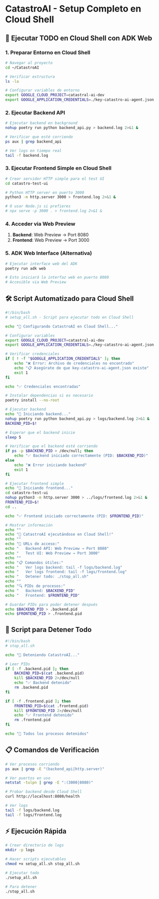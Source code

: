 # CatastroAI - Setup Completo en Cloud Shell

## 🚀 Ejecutar TODO en Cloud Shell con ADK Web

### 1. **Preparar Entorno en Cloud Shell**

```bash
# Navegar al proyecto
cd ~/CatastroAI

# Verificar estructura
ls -la

# Configurar variables de entorno
export GOOGLE_CLOUD_PROJECT=catastral-ai-dev
export GOOGLE_APPLICATION_CREDENTIALS=./key-catastro-ai-agent.json
```

### 2. **Ejecutar Backend API**

```bash
# Ejecutar backend en background
nohup poetry run python backend_api.py > backend.log 2>&1 &

# Verificar que esté corriendo
ps aux | grep backend_api

# Ver logs en tiempo real
tail -f backend.log
```

### 3. **Ejecutar Frontend Simple en Cloud Shell**

```bash
# Crear servidor HTTP simple para el test UI
cd catastro-test-ui

# Python HTTP server en puerto 3000
python3 -m http.server 3000 > frontend.log 2>&1 &

# O usar Node.js si prefieres
# npx serve -p 3000 . > frontend.log 2>&1 &
```

### 4. **Acceder via Web Preview**

1. **Backend**: Web Preview → Port 8080
2. **Frontend**: Web Preview → Port 3000

### 5. **ADK Web Interface (Alternativa)**

```bash
# Ejecutar interface web del ADK
poetry run adk web

# Esto iniciará la interfaz web en puerto 8080
# Accesible via Web Preview
```

## 🛠️ **Script Automatizado para Cloud Shell**

```bash
#!/bin/bash
# setup_all.sh - Script para ejecutar todo en Cloud Shell

echo "🚀 Configurando CatastroAI en Cloud Shell..."

# Configurar variables
export GOOGLE_CLOUD_PROJECT=catastral-ai-dev
export GOOGLE_APPLICATION_CREDENTIALS=./key-catastro-ai-agent.json

# Verificar credenciales
if [ ! -f "$GOOGLE_APPLICATION_CREDENTIALS" ]; then
    echo "❌ Error: Archivo de credenciales no encontrado"
    echo "📋 Asegúrate de que key-catastro-ai-agent.json existe"
    exit 1
fi

echo "✅ Credenciales encontradas"

# Instalar dependencias si es necesario
poetry install --no-root

# Ejecutar backend
echo "🔄 Iniciando backend..."
nohup poetry run python backend_api.py > logs/backend.log 2>&1 &
BACKEND_PID=$!

# Esperar que el backend inicie
sleep 5

# Verificar que el backend esté corriendo
if ps -p $BACKEND_PID > /dev/null; then
    echo "✅ Backend iniciado correctamente (PID: $BACKEND_PID)"
else
    echo "❌ Error iniciando backend"
    exit 1
fi

# Ejecutar frontend simple
echo "🔄 Iniciando frontend..."
cd catastro-test-ui
nohup python3 -m http.server 3000 > ../logs/frontend.log 2>&1 &
FRONTEND_PID=$!
cd ..

echo "✅ Frontend iniciado correctamente (PID: $FRONTEND_PID)"

# Mostrar información
echo ""
echo "🎉 CatastroAI ejecutándose en Cloud Shell!"
echo ""
echo "📍 URLs de acceso:"
echo "   Backend API: Web Preview → Port 8080"
echo "   Test UI: Web Preview → Port 3000"
echo ""
echo "📋 Comandos útiles:"
echo "   Ver logs backend: tail -f logs/backend.log"
echo "   Ver logs frontend: tail -f logs/frontend.log"
echo "   Detener todo: ./stop_all.sh"
echo ""
echo "🔍 PIDs de procesos:"
echo "   Backend: $BACKEND_PID"
echo "   Frontend: $FRONTEND_PID"

# Guardar PIDs para poder detener después
echo $BACKEND_PID > .backend.pid
echo $FRONTEND_PID > .frontend.pid
```

## 🛑 **Script para Detener Todo**

```bash
#!/bin/bash
# stop_all.sh

echo "🛑 Deteniendo CatastroAI..."

# Leer PIDs
if [ -f .backend.pid ]; then
    BACKEND_PID=$(cat .backend.pid)
    kill $BACKEND_PID 2>/dev/null
    echo "✅ Backend detenido"
    rm .backend.pid
fi

if [ -f .frontend.pid ]; then
    FRONTEND_PID=$(cat .frontend.pid)
    kill $FRONTEND_PID 2>/dev/null
    echo "✅ Frontend detenido"
    rm .frontend.pid
fi

echo "🎉 Todos los procesos detenidos"
```

## 📋 **Comandos de Verificación**

```bash
# Ver procesos corriendo
ps aux | grep -E "(backend_api|http.server)"

# Ver puertos en uso
netstat -tulpn | grep -E ":(3000|8080)"

# Probar backend desde Cloud Shell
curl http://localhost:8080/health

# Ver logs
tail -f logs/backend.log
tail -f logs/frontend.log
```

## ⚡ **Ejecución Rápida**

```bash
# Crear directorio de logs
mkdir -p logs

# Hacer scripts ejecutables
chmod +x setup_all.sh stop_all.sh

# Ejecutar todo
./setup_all.sh

# Para detener
./stop_all.sh
```